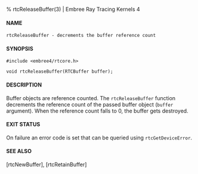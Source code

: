 % rtcReleaseBuffer(3) | Embree Ray Tracing Kernels 4

#### NAME

    rtcReleaseBuffer - decrements the buffer reference count

#### SYNOPSIS

    #include <embree4/rtcore.h>

    void rtcReleaseBuffer(RTCBuffer buffer);

#### DESCRIPTION

Buffer objects are reference counted. The `rtcReleaseBuffer` function
decrements the reference count of the passed buffer object (`buffer`
argument). When the reference count falls to 0, the buffer gets
destroyed.

#### EXIT STATUS

On failure an error code is set that can be queried using
`rtcGetDeviceError`.

#### SEE ALSO

[rtcNewBuffer], [rtcRetainBuffer]
